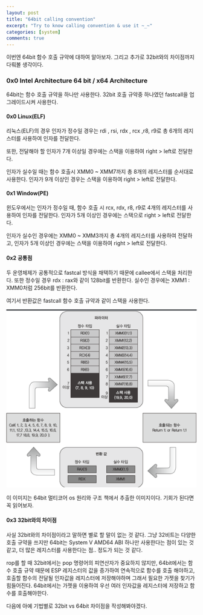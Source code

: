 ```yaml
---
layout: post
title: "64bit calling convention"
excerpt: "Try to know calling convention & use it ~_~"
categories: [system]
comments: true 
---
```


이번엔 64bit 함수 호출 규약에 대하여 알아보자.  그리고 추가로 32bit와의 차이점까지 다뤄볼 생각이다.

### 0x0 Intel Architecture 64 bit / x64  Architecture

64bit는 함수 호출 규약을 하나만 사용한다. 32bit 호출 규약중 하나였던 fastcall을 업그레이드시켜 사용한다.

#### 0x0 Linux(ELF)

리눅스(ELF)의 경우 인자가 정수일 경우는 rdi , rsi, rdx , rcx ,r8, r9로 총 6개의 레지스터를 사용하여 인자를 전달한다. 

또한, 전달해야 할 인자가 7개 이상일 경우에는 스택을 이용하여 right > left로 전달한다. 

인자가 실수일 때는 함수 호출시 XMM0 ~ XMM7까지 총 8개의 레지스터를 순서대로 사용한다.  인자가 9개 이상인 경우는 스택을 이용하여 right > left로 전달한다.

#### 0x1 Window(PE)

윈도우에서는 인자가 정수일 때, 함수 호출 시 rcx, rdx, r8, r9로 4개의 레지스터를 사용하여 인자를 전달한다. 인자가 5개 이상인 경우에는 스택으로 right > left로 전달한다.

인자가 실수인 경우에는 XMM0 ~ XMM3까지 총 4개의 레지스터를 사용하여 전달하고, 인자가 5개 이상인 경우에는 스택을 이용하여 right > left로 전달한다.

#### 0x2 공통점

두 운영체제가 공통적으로 fastcal 방식을 채택하기 때문에 callee에서 스택을 처리한다. 또한 정수일 경우 rdx : rax와 같이 128bit를 반환한다. 실수인 경우에는 XMM1 : XMM0처럼 256bit를 반환한다.

여기서 반환값은 fastcall 함수 호출 규약과 같이 스택을 사용한다.

![64bitcon](/img/64con1.png)

이 이미지는 64bit 멀티코어 os 원리와 구조 책에서 추출한 이미지이다. 기회가 된다면 꼭 읽어보자.  

#### 0x3 32bit와의 차이점

사실 32bit와의 차이점이라고 말하면 별로 할 말이 없는 것 같다. 그냥 32비트는 다양한 호출 규약을 쓰지만 64bit는 System V AMD64 ABI 하나만 사용한다는 점이 있는 것 같고, 더 많은 레지스터를 사용한다는 점.. 정도가 되는 것 같다.

rop를 할 때 32bit에서는 pop 명령어의 피연산자가 중요하지 않지만, 64bit에서는 함수 호출 규약 때문에 ESP 레지스터의 값을 증가하여 연속적으로 함수를 호출 해야하고, 호출할 함수의 전달될 인자값을 레지스터에 저장해야하며 그래서 필요한 가젯을 찾기가 힘들어진다. 64bit에서는 가젯을 이용하여 우선 여러 인자값을 레지스터에 저장하고 함수를 호출해야한다. 

다음에 아예 기법별로 32bit vs 64bit 차이점을 작성해봐야겠다. 

